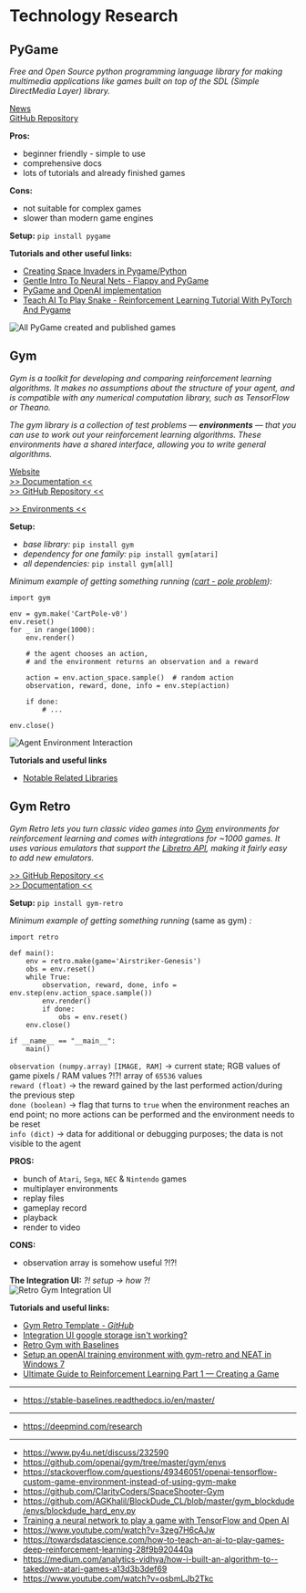 # Technology Research

## PyGame
*Free and Open Source python programming language library for making multimedia applications like games built on top of the SDL (Simple DirectMedia Layer) library.*

[News](https://www.pygame.org/news)  
[GitHub Repository](https://github.com/pygame/)

**Pros:**
- beginner friendly - simple to use
- comprehensive docs
- lots of tutorials and already finished games

**Cons:**
- not suitable for complex games
- slower than modern game engines

**Setup:** 
`pip install pygame`

**Tutorials and other useful links:**
- [Creating Space Invaders in Pygame/Python](https://youtu.be/o-6pADy5Mdg)
- [Gentle Intro To Neural Nets - Flappy and PyGame](https://youtu.be/ra2o2bPZlwk)
- [PyGame and OpenAI implementation](https://stackoverflow.com/questions/58974034/pygame-and-open-ai-implementation)
- [Teach AI To Play Snake - Reinforcement Learning Tutorial With PyTorch And Pygame](https://youtu.be/VGkcmBaeAGM)

![All PyGame created and published games](https://i.ibb.co/DzSK90G/Snimka-zaslona-2021-11-20-042044.png)

## Gym
*Gym is a toolkit for developing and comparing reinforcement learning algorithms. It makes no assumptions about the structure of your agent, and is compatible with any numerical computation library, such as TensorFlow or Theano.*

*The gym library is a collection of test problems — **environments** — that you can use to work out your reinforcement learning algorithms. These environments have a shared interface, allowing you to write general algorithms.*

[Website](https://gym.openai.com/)  
[>> Documentation <<](https://retro.readthedocs.io/en/latest/)  
[>> GitHub Repository <<](https://github.com/openai/gym)  

[>> Environments <<](https://gym.openai.com/envs/#classic_control)  

**Setup:**
- *base library:* `pip install gym`
- *dependency for one family:* `pip install gym[atari]`
- *all dependencies:* `pip install gym[all]`

*Minimum example of getting something running  ([cart - pole problem](https://youtu.be/J7E6_my3CHk)):*
```
import gym

env = gym.make('CartPole-v0')
env.reset()
for _ in range(1000):
	env.render()
	
	# the agent chooses an action, 
	# and the environment returns an observation and a reward
	
	action = env.action_space.sample()  # random action
	observation, reward, done, info = env.step(action)

	if done:
		# ...

env.close()
```

![Agent Environment Interaction](https://i.ibb.co/k0LZjPt/Snimka-zaslona-2021-11-20-042428.png)

**Tutorials and useful links**
- [Notable Related Libraries](https://github.com/openai/gym#notable-related-libraries)


## Gym Retro
*Gym Retro lets you turn classic video games into [Gym](https://gym.openai.com/) environments for reinforcement learning and comes with integrations for ~1000 games. It uses various emulators that support the [Libretro API](https://www.libretro.com/index.php/api/), making it fairly easy to add new emulators.*

[>> GitHub Repository <<](https://github.com/openai/retro)  
[>> Documentation <<](https://retro.readthedocs.io/en/latest/)  

**Setup:**
`pip install gym-retro`

*Minimum example of getting something running* (same as gym) *:*
```
import retro

def main():
    env = retro.make(game='Airstriker-Genesis')
    obs = env.reset()
    while True:
        observation, reward, done, info = env.step(env.action_space.sample())
        env.render()
        if done:
            obs = env.reset()
    env.close()

if __name__ == "__main__":
    main()
```
`observation (numpy.array)` `[IMAGE, RAM]` &rarr; current state; RGB values of game pixels / RAM values ?!?! array of `65536` values  
`reward (float)` &rarr; the reward gained by the last performed action/during the previous step   
`done (boolean)` &rarr; flag that turns to `true` when the environment reaches an end point; no more actions can be performed and the environment needs to be reset  
 `info (dict)` &rarr; data for additional or debugging purposes; the data is not visible to the agent  

**PROS:**
- bunch of `Atari`, `Sega`, `NEC` & `Nintendo` games
- multiplayer environments
- replay files
- gameplay record
- playback
- render to video

**CONS:**
- observation array is somehow useful ?!?!

**The Integration UI:** *?! setup &rarr; how ?!*    
![Retro Gym Integration UI](https://user-images.githubusercontent.com/31688036/60402086-ca19ee80-9b8a-11e9-9eb0-662c9b4466dd.png)


**Tutorials and useful links:**
- [Gym Retro Template - *GitHub*](https://github.com/floydhub/gym-retro-template)
- [Integration UI google storage isn't working?](https://github.com/openai/retro/issues/227)
- [Retro Gym with Baselines](https://medium.com/aureliantactics/retro-gym-with-baselines-4-basic-usage-tips-1842d9aeff5)
- [Setup an openAI training environment with gym-retro and NEAT in Windows 7](https://youtu.be/j3eHWG2CtqU)
- [Ultimate Guide to Reinforcement Learning Part 1 — Creating a Game](https://towardsdatascience.com/ultimate-guide-for-reinforced-learning-part-1-creating-a-game-956f1f2b0a91)

---
- https://stable-baselines.readthedocs.io/en/master/
---
- https://deepmind.com/research
---
- https://www.py4u.net/discuss/232590
- https://github.com/openai/gym/tree/master/gym/envs
- https://stackoverflow.com/questions/49346051/openai-tensorflow-custom-game-environment-instead-of-using-gym-make
- https://github.com/ClarityCoders/SpaceShooter-Gym
- https://github.com/AGKhalil/BlockDude_CL/blob/master/gym_blockdude/envs/blockdude_hard_env.py
- [Training a neural network to play a game with TensorFlow and Open AI](https://youtu.be/3zeg7H6cAJw)
- https://www.youtube.com/watch?v=3zeg7H6cAJw
- https://towardsdatascience.com/how-to-teach-an-ai-to-play-games-deep-reinforcement-learning-28f9b920440a
- https://medium.com/analytics-vidhya/how-i-built-an-algorithm-to--takedown-atari-games-a13d3b3def69
- https://www.youtube.com/watch?v=osbmLJb2Tkc
